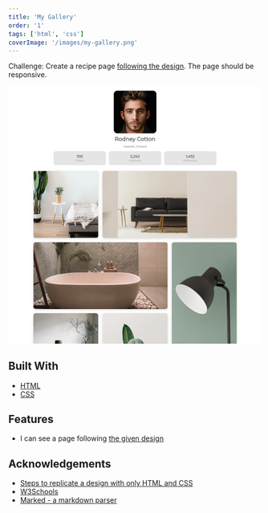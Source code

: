 ```yaml
---
title: 'My Gallery'
order: '1'
tags: ['html', 'css']
coverImage: '/images/my-gallery.png'
---
```


Challenge: Create a recipe page [following the design](https://devchallenges.io/challenges/gcbWLxG6wdennelX7b8I). The page should be responsive.

![screenshot](/images/my-gallery.png)

## Built With

- [HTML](https://html.spec.whatwg.org/)
- [CSS](https://www.w3.org/TR/CSS/)

## Features

- I can see a page following [the given design](https://devchallenges.io/challenges/gcbWLxG6wdennelX7b8I)


## Acknowledgements

- [Steps to replicate a design with only HTML and CSS](https://devchallenges-blogs.web.app/how-to-replicate-design/)
- [W3Schools](https://www.w3schools.com/)
- [Marked - a markdown parser](https://github.com/chjj/marked)